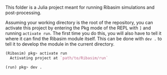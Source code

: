 This folder is a Julia project meant for running Ribasim simulations and post-processing.

Assuming your working directory is the root of the repository, you can activate this project
by entering the Pkg mode of the REPL with `]` and running `activate run`.
The first time you do this, you will also have to tell it where it can find the Ribasim module itself.
This can be done with `dev .` to tell it to develop the module in the current directory.

```julia
(Ribasim) pkg> activate run
  Activating project at `path/to/Ribasim/run`

(run) pkg> dev .
```
